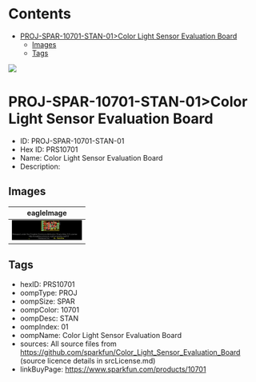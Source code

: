 



Contents
========

* [PROJ-SPAR-10701-STAN-01>Color Light Sensor Evaluation Board](#proj-spar-10701-stan-01color-light-sensor-evaluation-board)
	* [Images](#images)
	* [Tags](#tags)
  
![][im]
# PROJ-SPAR-10701-STAN-01>Color Light Sensor Evaluation Board

- ID: PROJ-SPAR-10701-STAN-01
- Hex ID: PRS10701
- Name: Color Light Sensor Evaluation Board
- Description: 

## Images
  
  

|eagleImage|
| :---: |
|[![eagleImage](eagleImage_140.png)](eagleImage_600.png)|

## Tags

- hexID: PRS10701
- oompType: PROJ
- oompSize: SPAR
- oompColor: 10701
- oompDesc: STAN
- oompIndex: 01
- oompName: Color Light Sensor Evaluation Board
- sources: All source files from https://github.com/sparkfun/Color_Light_Sensor_Evaluation_Board (source licence details in srcLicense.md)
- linkBuyPage: https://www.sparkfun.com/products/10701



[im]: eagleImage_450.png
